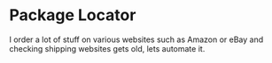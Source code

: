 # Package Locator
I order a lot of stuff on various websites such as Amazon or eBay and checking shipping websites gets old, lets automate it.


